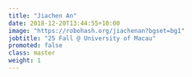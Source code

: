 ```yaml
---
title: "Jiachen An"
date: 2018-12-20T13:44:55+10:00
image: "https://robohash.org/jiachenan?bgset=bg1"
jobtitle: "25 Fall @ University of Macau"
promoted: false
class: master
weight: 1
---
```


